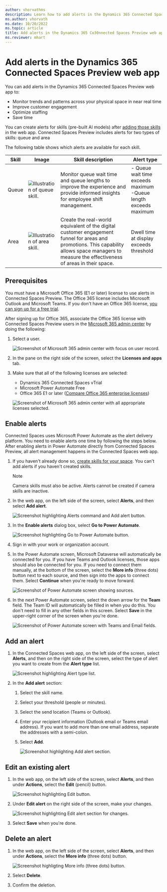 ```yaml
---
author: vhorvathms
description: Learn how to add alerts in the Dynamics 365 Connected Spaces Preview web app 
ms.author: vhorvath
ms.date: 10/20/2022
ms.topic: article
title: Add alerts in the Dynamics 365 Co30nnected Spaces Preview web app
ms.reviewer: mhart
---
```


# Add alerts in the Dynamics 365 Connected Spaces Preview web app

You can add alerts in the Dynamics 365 Connected Spaces Preview web app to:

- Monitor trends and patterns across your physical space in near real time
- Improve customer engagement
- Optimize staffing
- Save time

You can create alerts for skills (pre-built AI models) after [adding those skills](web-app-cameras-add-skills.md) in the web app. Connected Spaces Preview includes alerts for two types of skills: queue and area

The following table shows which alerts are available for each skill.

|Skill|Image|Skill description|Alert type|
|-----------|--------------------------------|----------------------------------|--------------------------------|
|Queue|![Illustration of queue skill.](media/queue-skill.JPG "Illustration of queue skill")|Monitor queue wait time and queue lengths to improve the experience and provide informed insights for employee shift management.|- Queue wait time exceeds maximum<br>-Queue length exceeds maximum|
|Area|![Illustration of area skill.](media/area-skill.JPG "Illustration of area skill")|Create the real-world equivalent of the digital customer engagement funnel for areas and promotions. This capability allows space managers to measure the effectiveness of areas in their space.|Dwell time at display exceeds threshold|

## Prerequisites

You must have a Microsoft Office 365 (E1 or later) license to use alerts in Connected Spaces Preview. The Office 365 license includes Microsoft Outlook and Microsoft Teams. If you don't have an Office 365 license, [you can sign up for a free trial](https://www.microsoft.com/en-us/microsoft-365/enterprise/office-365-e5?activetab=pivot:overviewtab). 

After signing up for Office 365, associate the Office 365 license with Connected Spaces Preview users in the [Microsoft 365 admin center](https://admin.microsoft.com/Adminportal/Home?ref=/users) by doing the following:

1. Select a user. 

    ![Screenshot of Microsoft 365 admin center with focus on user record.](media/alerts-admin-center-user.JPG "Screenshot of Microsoft 365 admin center with focus on user record")

2. In the pane on the right side of the screen, select the **Licenses and apps** tab.

3. Make sure that all of the following licenses are selected:

    - Dynamics 365 Connected Spaces vTrial
    - Microsoft Power Automate Free
    - Office 365 E1 or later ([Compare Office 365 enterprise licenses](https://www.microsoft.com/en-us/microsoft-365/enterprise/compare-office-365-plans))

    ![Screenshot of Microsoft 365 admin center with all appropriate licenses selected.](media/alerts-admin-center-licenses.JPG "Screenshot of Microsoft 365 admin center with all appropriate licenses selected")

## Enable alerts

Connected Spaces uses Microsoft Power Automate as the alert delivery platform. You need to enable alerts one time by following the steps below. After enabling alerts in Power Automate directly from Connected Spaces Preview,  all alert management happens in the Connected Spaces web app.

1. If you haven't already done so, [create skills for your space](web-app-cameras-add-skills.md). You can't add alerts if you haven't created skills. 

    > [!NOTE]
    > Camera skills must also be active. Alerts cannot be created if camera skills are inactive. 

2. In the web app, on the left side of the screen, select **Alerts**, and then select **Add alert**.

    ![Screenshot highlighting Alerts command and Add alert button.](media/alerts-add-alert.JPG "Screenshot highlighting Alerts command and Add alert button")

3. In the **Enable alerts** dialog box, select **Go to Power Automate**. 

    ![Screenshot highlighting Go to Power Automate button.](media/alerts-go-to-power-automate.JPG "Screenshot highlighting Go to Power Automate button")
    
4. Sign in with your work or organization account.

5. In the Power Automate screen, Microsoft Dataverse will automatically be connected for you. If you have Teams and Outlook licenses, those apps should also be connected for you. If you need to connect them manually, at the bottom of the screen, select the **More info** (three dots) button next to each source, and then sign into the apps to connect them. Select **Continue** when you're ready to move forward.

    ![Screenshot of Power Automate screen showing sources.](media/alerts-configure-sources.JPG "Screenshot of Power Automate screen showing sources")
    
6. In the next Power Automate screen, select the down arrow for the **Team** field. The Team ID will automatically be filled in when you do this. You don't need to fill in any other fields in this screen. Select **Save** in the upper-right corner of the screen when you're done.

    ![Screenshot of Power Automate screen with Teams and Email fields.](media/alerts-configuration.JPG "Screenshot of Power Automate screen with Teams and Email fields")

## Add an alert

1. In the Connected Spaces web app, on the left side of the screen, select **Alerts**, and then on the right side of the screen, select the type of alert you want to create from the **Alert type** list.

    ![Screenshot highlighting Alert type list.](media/alerts-alert-type.JPG "Screenshot highlighting Alert type list")
    
2. In the **Add alert** section:

    1. Select the skill name.
    2. Select your threshold (people or minutes).
    3. Select the send location (Teams or Outlook).
    4. Enter your recipient information (Outlook email or Teams email address). If you want to add more than one email address, separate the addresses with a semi-colon.
    5. Select **Add**.

        ![Screenshot highlighting Add alert section.](media/alerts-fill-in-fields.JPG "Screenshot highlighting Add alert section")
        
## Edit an existing alert

1. In the web app, on the left side of the screen, select **Alerts**, and then under **Actions**, select the **Edit** (pencil) button. 

    ![Screenshot highlighting Edit button.](media/alerts-edit-button.JPG "Screenshot highlighting Edit button")

2. Under **Edit alert** on the right side of the screen, make your changes.

    ![Screenshot highlighting Edit alert section for changes.](media/alerts-edit-alert.JPG "Screenshot highlighting Edit alert section for changes")

3. Select **Save** when you're done.

## Delete an alert

1. In the web app, on the left side of the screen, select **Alerts**, and then under **Actions**, select the **More info** (three dots) button. 

    ![Screenshot highligting More info (three dots) button.](media/alerts-delete-alert.JPG "Screenshot highligting More info (three dots) button")
    
2. Select **Delete**. 

3. Confirm the deletion.
